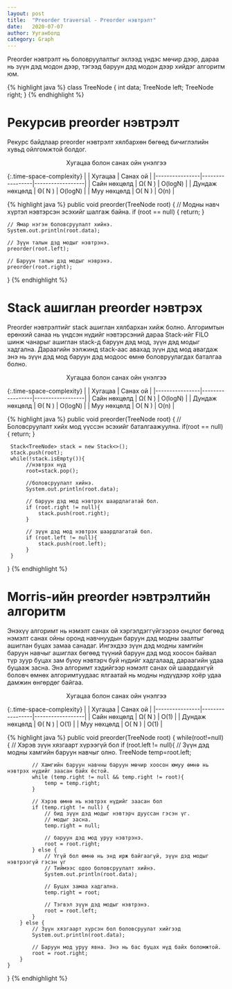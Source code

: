```yaml
---
layout: post
title:  "Preorder traversal - Preorder нэвтрэлт"
date:   2020-07-07
author: Ууганболд
category: Graph
---
```


Preorder нэвтрэлт нь боловруулалтыг эхлээд үндэс мөчир дээр, дараа нь зүүн дэд модон дээр, тэгээд баруун дэд модон дээр хийдэг алгоритм юм.

{% highlight java %}
class TreeNode {
    int data;
    TreeNode left;
    TreeNode right;
}
{% endhighlight %}

# Рекурсив preorder нэвтрэлт 

Рекурс байдлаар preorder нэвтрэлт хялбархөн бөгөөд бичиглэлийн хувьд ойлгомжтой болдог.

<center class="table-title">Хугацаа болон санах ойн үнэлгээ</center>

{:.time-space-complexity}
|                | Хугацаа         | Санах ой         |
|----------------|-----------------|------------------|
| Сайн нөхцөлд   | Ω( N )      | O(logN)             |
| Дундаж нөхцөлд | Θ( N )      | O(logN)             |
| Муу нөхцөлд    | O(  N )      | O(n)             |

{% highlight java %}
public void preorder(TreeNode root) {
    // Модны навч хүртэл нэвтэрсэн эсэхийг шалгаж байна.
    if (root == null) {
      return;
    }

    // Ямар нэгэн боловсруулалт хийнэ.
    System.out.println(root.data);

    // Зүүн талын дэд модыг нэвтрэнэ.
    preorder(root.left);

    // Баруун талын дэд модыг нэврэнэ.
    preorder(root.right);
}
{% endhighlight %}

# Stack ашиглан preorder нэвтрэх
Preorder нэвтрэлтийг stack ашиглан хялбархан хийж болно.
Алгоримтын ерөнхий санаа нь үндсэн нүдийг нэвтэрсэний дараа Stack-ийг FILO шинж чанарыг ашиглан stack-д
баруун дэд мод, зүүн дэд модыг хадгална. Дараагийн ээлжинд stack-аас авахад зүүн дэд мод авагдаж энэ нь зүүн дэд мод баруун дэд модоос өмнө боловруулагдах баталгаа болно.

<center class="table-title">Хугацаа болон санах ойн үнэлгээ</center>

{:.time-space-complexity}
|                | Хугацаа         | Санах ой         |
|----------------|-----------------|------------------|
| Сайн нөхцөлд   | Ω( N )      | O(logN)             |
| Дундаж нөхцөлд | Θ( N )      | O(logN)             |
| Муу нөхцөлд    | O(  N )      | O(n)             |

{% highlight java %}
public void preorder(TreeNode root) {
     // Боловсруулалт хийх мод үүссэн эсэхийг баталгаажуулна. 
     if(root == null){
         return;
     }

     Stack<TreeNode> stack = new Stack<>();
     stack.push(root);
     while(!stack.isEmpty()){
          //нэвтрэх нүд
          root=stack.pop();

          //боловсруулалт хийнэ.
          System.out.println(root.data);

          // баруун дэд мод нэвтрэх шаардлагатай бол.
          if (root.right != null){
              stack.push(root.right);
          }

          // зүүн дэд мод нэвтрэх шаардлагатай бол.
          if (root.left != null){
              stack.push(root.left);
          }
     }
}
{% endhighlight %}

# Morris-ийн preorder нэвтрэлтийн алгоритм

Энэхүү алгоримт нь нэмэлт санах ой хэргэлдэггүйгээрээ онцлог бөгөөд нэмэлт санах ойны оронд навчнуудын баруун дэд модны заалтыг ашиглан буцах замаа санадаг. Ингэхдээ зүүн дэд модны хамгийн баруун навчыг ашиглах бөгөөд түүний баруун дэд мод хоосон байвал түр зуур буцах зам буюу нэвтэрч буй нүдийг хадгалаад, дараагийн удаа буцааж засна.
Энэ алгоримт хэдийгээр нэмэлт санах ой шаардахгүй боловч өмнөх алгоримтуудаас ялгаатай нь модны нүдүүдээр хоёр удаа дамжин өнгөрдөг байгаа.

<center class="table-title">Хугацаа болон санах ойн үнэлгээ</center>

{:.time-space-complexity}
|                | Хугацаа         | Санах ой         |
|----------------|-----------------|------------------|
| Сайн нөхцөлд   | Ω( N )      | O(1)             |
| Дундаж нөхцөлд | Θ( N )      | O(1)             |
| Муу нөхцөлд    | O( N )      | O(1)             |


{% highlight java %}
public void preorder(TreeNode root) {
    while(root!=null){
        // Хэрэв зүүн хязгаарт хүрээгүй бол
        if (root.left != null){
            // Зүүн дэд модны хамгийн баруун навчыг олно.
            TreeNode temp=root.left;

            // Хамгийн баруун навчны баруун мөчир хоосон юмуу өмнө нь нэвтрэх нүдийг заасан байх ёстой.
            while (temp.right != null && temp.right != root){
                temp = temp.right;
            }

            // Хэрэв өмнө нь нэвтрэх нүдийг заасан бол
            if (temp.right != null) {
                // бид зүүн дэд модыг нэвтэрч дууссан гэсэн үг.
                // модыг засна.
                temp.right = null;

                // баруун дэд мод уруу нэвтрэнэ.
                root = root.right;
            } else {
                // Үгүй бол өмнө нь энд ирж байгаагүй, зүүн дэд модыг нэвтрээгүй гэсэн үг
                // Тиймээс одоо боловсруулалт хийнэ.
                System.out.println(root.data);

                // Буцах замаа хадгална.
                temp.right = root;

                // Тэгвэл зүүн дэд модыг нэвтрэнэ.
                root = root.left;
            }
        } else {
            // Зүүн хязгаарт хүрсэн бол боловсруулат хийгээд
            System.out.println(root.data);

            // Баруун мод уруу явна. Энэ нь бас буцах нүд байх боломжтой.
            root = root.right;
        }
    }
}
{% endhighlight %}
